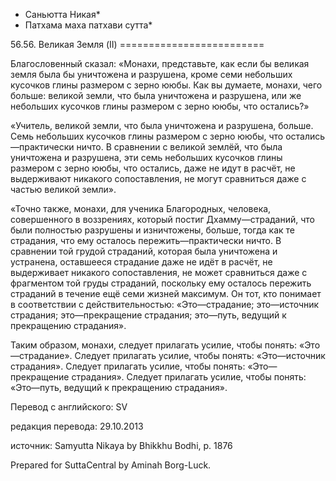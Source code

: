 * Саньютта Никая*
* Патхама маха патхави сутта*

56\.56\. Великая Земля \(II\)
\=\=\=\=\=\=\=\=\=\=\=\=\=\=\=\=\=\=\=\=\=\=\=\=\=

Благословенный сказал: «Монахи, представьте, как если бы великая земля была бы уничтожена и разрушена, кроме семи небольших кусочков глины размером с зерно ююбы\. Как вы думаете, монахи, чего больше: великой земли, что была уничтожена и разрушена, или же небольших кусочков глины размером с зерно ююбы, что остались?»

«Учитель, великой земли, что была уничтожена и разрушена, больше\. Семь небольших кусочков глины размером с зерно ююбы, что остались—практически ничто\. В сравнении с великой землёй, что была уничтожена и разрушена, эти семь небольших кусочков глины размером с зерно ююбы, что остались, даже не идут в расчёт, не выдерживают никакого сопоставления, не могут сравниться даже с частью великой земли»\.

«Точно также, монахи, для ученика Благородных, человека, совершенного в воззрениях, который постиг Дхамму—страданий, что были полностью разрушены и изничтожены, больше, тогда как те страдания, что ему осталось пережить—практически ничто\. В сравнении той грудой страданий, которая была уничтожена и устранена, оставшееся страдание даже не идёт в расчёт, не выдерживает никакого сопоставления, не может сравниться даже с фрагментом той груды страданий, поскольку ему осталось пережить страданий в течение ещё семи жизней максимум\. Он тот, кто понимает в соответствии с действительностью: «Это—страдание; это—источник страдания; это—прекращение страдания; это—путь, ведущий к прекращению страдания»\.

Таким образом, монахи, следует прилагать усилие, чтобы понять: «Это—страдание»\. Следует прилагать усилие, чтобы понять: «Это—источник страдания»\. Следует прилагать усилие, чтобы понять: «Это—прекращение страдания»\. Следует прилагать усилие, чтобы понять: «Это—путь, ведущий к прекращению страдания»\.

Перевод с английского: SV

редакция перевода: 29\.10\.2013

источник: Samyutta Nikaya by Bhikkhu Bodhi, p\. 1876

Prepared for SuttaCentral by Aminah Borg\-Luck\.